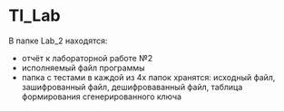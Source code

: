 # TI_Lab
В папке Lab_2 находятся: 
- отчёт к лабораторной работе №2
- исполняемый файл программы
- папка с тестами 
  в каждой из 4х папок хранятся: исходный файл, зашифрованный файл, дешифроваванный файл, таблица     формирования сгенерированного ключа
